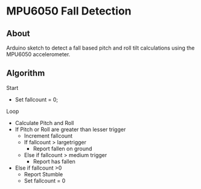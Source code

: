 # MPU6050 Fall Detection

## About
Arduino sketch to detect a fall based pitch and roll tilt calculations using the MPU6050 accelerometer.

## Algorithm

Start
- Set fallcount = 0;

Loop
- Calculate Pitch and Roll
- If Pitch or Roll are greater than lesser trigger
  - Increment fallcount
  - If fallcount > largetrigger
    - Report fallen on ground
  - Else if fallcount > medium trigger
    - Report has fallen
- Else if fallcount >0
  - Report Stumble
  - Set fallcount = 0
